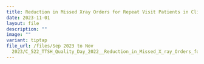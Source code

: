 ```yaml
---
title: Reduction in Missed Xray Orders for Repeat Visit Patients in Clinic B1A
date: 2023-11-01
layout: file
description: ""
image: ""
variant: tiptap
file_url: /files/Sep 2023 to Nov
  2023/C_522_TTSH_Quality_Day_2022__Reduction_in_Missed_X_ray_Orders_for_Repeat_Visit_Patients_in_Clinic_B1A.pdf
---
```

